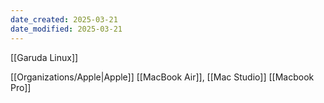 ```yaml
---
date_created: 2025-03-21
date_modified: 2025-03-21
---
```


[[Garuda Linux]]

[[Organizations/Apple|Apple]] [[MacBook Air]], [[Mac Studio]] [[Macbook Pro]]

